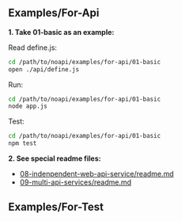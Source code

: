 
## Examples/For-Api

**1. Take 01-basic as an example:**

Read define.js:
```sh
cd /path/to/noapi/examples/for-api/01-basic
open ./api/define.js
```

Run:
```sh
cd /path/to/noapi/examples/for-api/01-basic
node app.js
```

Test:
```sh
cd /path/to/noapi/examples/for-api/01-basic
npm test
```



**2. See special readme files:**

* [08-indenpendent-web-api-service/readme.md](./for-api/08-indenpendent-web-api-service/readme.md)
* [09-multi-api-services/readme.md](./for-api/09-multi-api-services/readme.md)



## Examples/For-Test


